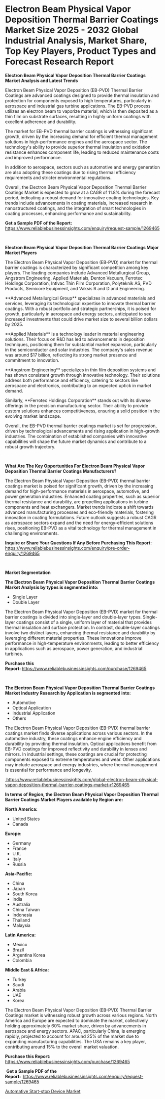 <p><h1>Electron Beam Physical Vapor Deposition Thermal Barrier Coatings Market Size 2025 - 2032 Global Industrial Analysis, Market Share, Top Key Players, Product Types and Forecast Research Report</h1></p><p><strong>Electron Beam Physical Vapor Deposition Thermal Barrier Coatings Market Analysis and Latest Trends</strong></p>
<p><p>Electron Beam Physical Vapor Deposition (EB-PVD) Thermal Barrier Coatings are advanced coatings designed to provide thermal insulation and protection for components exposed to high temperatures, particularly in aerospace and industrial gas turbine applications. The EB-PVD process utilizes an electron beam to vaporize material, which is then deposited as a thin film on substrate surfaces, resulting in highly uniform coatings with excellent adherence and durability.</p><p>The market for EB-PVD thermal barrier coatings is witnessing significant growth, driven by the increasing demand for efficient thermal management solutions in high-performance engines and the aerospace sector. The technology's ability to provide superior thermal insulation and oxidation resistance enhances component life, leading to reduced maintenance costs and improved performance. </p><p>In addition to aerospace, sectors such as automotive and energy generation are also adopting these coatings due to rising thermal efficiency requirements and stricter environmental regulations. </p><p>Overall, the Electron Beam Physical Vapor Deposition Thermal Barrier Coatings Market is expected to grow at a CAGR of 11.8% during the forecast period, indicating a robust demand for innovative coating technologies. Key trends include advancements in coating materials, increased research in nanostructured coatings, and the integration of smart technologies in coating processes, enhancing performance and sustainability.</p></p>
<p><strong>Get a Sample PDF of the Report:&nbsp;</strong> <a href="https://www.reliablebusinessinsights.com/enquiry/request-sample/1269465?utm_campaign=2534&utm_medium=2&utm_source=Github&utm_content=ia&utm_term=24032025&utm_id=electron-beam-physical-vapor-deposition-thermal-barrier-coatings">https://www.reliablebusinessinsights.com/enquiry/request-sample/1269465</a></p>
<p>&nbsp;</p>
<p><strong>Electron Beam Physical Vapor Deposition Thermal Barrier Coatings Major Market Players</strong></p>
<p><p>The Electron Beam Physical Vapor Deposition (EB-PVD) market for thermal barrier coatings is characterized by significant competition among key players. The leading companies include Advanced Metallurgical Group, Angstrom Engineering, Applied Materials, Denton Vacuum, Ferrotec Holdings Corporation, Intlvac Thin Film Corporation, Polyteknik AS, PVD Products, Semicore Equipment, and Vaksis R and D and Engineering.</p><p>**Advanced Metallurgical Group** specializes in advanced materials and services, leveraging its technological expertise to innovate thermal barrier coatings. With a robust portfolio and strategic partnerships, it is poised for growth, particularly in aerospace and energy sectors, anticipated to see increased investments that could drive market size to several billion dollars by 2025.</p><p>**Applied Materials** is a technology leader in material engineering solutions. Their focus on R&D has led to advancements in deposition techniques, positioning them for substantial market expansion, particularly in the semiconductor and solar industries. The company's sales revenue was around $17 billion, reflecting its strong market presence and commitment to innovation.</p><p>**Angstrom Engineering** specializes in thin film deposition systems and has shown consistent growth through innovative technology. Their solutions address both performance and efficiency, catering to sectors like aerospace and electronics, contributing to an expected uptick in market demand.</p><p>Similarly, **Ferrotec Holdings Corporation** stands out with its diverse offerings in the precision manufacturing sector. Their ability to provide custom solutions enhances competitiveness, ensuring a solid position in the evolving market landscape.</p><p>Overall, the EB-PVD thermal barrier coatings market is set for progression, driven by technological advancements and rising application in high-growth industries. The combination of established companies with innovative capabilities will shape the future market dynamics and contribute to a robust growth trajectory.</p></p>
<p>&nbsp;</p>
<p><strong>What Are The Key Opportunities For Electron Beam Physical Vapor Deposition Thermal Barrier Coatings Manufacturers?</strong></p>
<p><p>The Electron Beam Physical Vapor Deposition (EB-PVD) thermal barrier coatings market is poised for significant growth, driven by the increasing demand for high-performance materials in aerospace, automotive, and power generation industries. Enhanced coating properties, such as superior thermal resistance and durability, are propelling applications in turbine components and heat exchangers. Market trends indicate a shift towards advanced manufacturing processes and eco-friendly materials, fostering innovation in coating formulations. Future outlook suggests a robust CAGR as aerospace sectors expand and the need for energy-efficient solutions rises, positioning EB-PVD as a vital technology for thermal management in challenging environments.</p></p>
<p><strong>Inquire or Share Your Questions If Any Before Purchasing This Report:</strong> <a href="https://www.reliablebusinessinsights.com/enquiry/pre-order-enquiry/1269465?utm_campaign=2534&utm_medium=2&utm_source=Github&utm_content=ia&utm_term=24032025&utm_id=electron-beam-physical-vapor-deposition-thermal-barrier-coatings">https://www.reliablebusinessinsights.com/enquiry/pre-order-enquiry/1269465</a></p>
<p>&nbsp;</p>
<p><strong>Market Segmentation</strong></p>
<p><strong>The Electron Beam Physical Vapor Deposition Thermal Barrier Coatings Market Analysis by types is segmented into:</strong></p>
<p><ul><li>Single Layer</li><li>Double Layer</li></ul></p>
<p><p>The Electron Beam Physical Vapor Deposition (EB-PVD) market for thermal barrier coatings is divided into single-layer and double-layer types. Single-layer coatings consist of a single, uniform layer of material that provides thermal insulation and surface protection. In contrast, double-layer coatings involve two distinct layers, enhancing thermal resistance and durability by leveraging different material properties. These innovations improve performance in high-temperature environments, leading to better efficiency in applications such as aerospace, power generation, and industrial turbines.</p></p>
<p><strong>Purchase this Report:&nbsp;</strong><a href="https://www.reliablebusinessinsights.com/purchase/1269465?utm_campaign=2534&utm_medium=2&utm_source=Github&utm_content=ia&utm_term=24032025&utm_id=electron-beam-physical-vapor-deposition-thermal-barrier-coatings">https://www.reliablebusinessinsights.com/purchase/1269465</a></p>
<p>&nbsp;</p>
<p><strong>The Electron Beam Physical Vapor Deposition Thermal Barrier Coatings Market Industry Research by Application is segmented into:</strong></p>
<p><ul><li>Automotive</li><li>Optical Application</li><li>Industrial Application</li><li>Others</li></ul></p>
<p><p>The Electron Beam Physical Vapor Deposition (EB-PVD) thermal barrier coatings market finds diverse applications across various sectors. In the automotive industry, these coatings enhance engine efficiency and durability by providing thermal insulation. Optical applications benefit from EB-PVD coatings for improved reflectivity and durability in lenses and mirrors. In industrial settings, these coatings are crucial for protecting components exposed to extreme temperatures and wear. Other applications may include aerospace and energy industries, where thermal management is essential for performance and longevity.</p></p>
<p><a href="https://www.reliablebusinessinsights.com/global-electron-beam-physical-vapor-deposition-thermal-barrier-coatings-market-r1269465?utm_campaign=2534&utm_medium=2&utm_source=Github&utm_content=ia&utm_term=24032025&utm_id=electron-beam-physical-vapor-deposition-thermal-barrier-coatings">&nbsp;https://www.reliablebusinessinsights.com/global-electron-beam-physical-vapor-deposition-thermal-barrier-coatings-market-r1269465</a></p>
<p><strong>In terms of Region, the Electron Beam Physical Vapor Deposition Thermal Barrier Coatings Market Players available by Region are:</strong></p>
<p>
    <p> <strong> North America: </strong>
        <ul>
            <li>United States</li>
            <li>Canada</li>
        </ul>
        </p> 
    <p> <strong> Europe: </strong>
        <ul>
            <li>Germany</li>
            <li>France</li>
            <li>U.K.</li>
            <li>Italy</li>
            <li>Russia</li>
        </ul>
        </p> 
    <p> <strong> Asia-Pacific: </strong>
        <ul>
            <li>China</li>
            <li>Japan</li>
            <li>South Korea</li>
            <li>India</li>
            <li>Australia</li>
            <li>China Taiwan</li>
            <li>Indonesia</li>
            <li>Thailand</li>
            <li>Malaysia</li>
        </ul>
        </p> 
    <p> <strong> Latin America: </strong>
        <ul>
            <li>Mexico</li>
            <li>Brazil</li>
            <li>Argentina Korea</li>
            <li>Colombia</li>
        </ul>
        </p> 
    <p> <strong> Middle East & Africa: </strong>
        <ul>
            <li>Turkey</li>
            <li>Saudi</li>
            <li>Arabia</li>
            <li>UAE</li>
            <li>Korea</li>
        </ul>
    </p>
    </p>
<p><p>The Electron Beam Physical Vapor Deposition (EB-PVD) Thermal Barrier Coatings market is witnessing robust growth across various regions. North America and Europe are expected to dominate the market, collectively holding approximately 60% market share, driven by advancements in aerospace and energy sectors. APAC, particularly China, is emerging rapidly, projected to account for around 25% of the market due to expanding manufacturing capabilities. The USA remains a key player, contributing around 15% to the overall market valuation.</p></p>
<p><strong>Purchase this Report: </strong><a href="https://www.reliablebusinessinsights.com/purchase/1269465?utm_campaign=2534&utm_medium=2&utm_source=Github&utm_content=ia&utm_term=24032025&utm_id=electron-beam-physical-vapor-deposition-thermal-barrier-coatings">https://www.reliablebusinessinsights.com/purchase/1269465</a></p>
<p>&nbsp;<strong>Get a Sample PDF of the Report:&nbsp;&nbsp;</strong><a href="https://www.reliablebusinessinsights.com/enquiry/request-sample/1269465?utm_campaign=2534&utm_medium=2&utm_source=Github&utm_content=ia&utm_term=24032025&utm_id=electron-beam-physical-vapor-deposition-thermal-barrier-coatings">https://www.reliablebusinessinsights.com/enquiry/request-sample/1269465</a></p>
<p><strong></strong></p>
<p><p><a href="https://github.com/bolalfredia7777/Market-Research-Report-List-1/blob/main/automative-start-stop-device-market.md?utm_campaign=2534&utm_medium=2&utm_source=Github&utm_content=ia&utm_term=24032025&utm_id=electron-beam-physical-vapor-deposition-thermal-barrier-coatings">Automative Start-stop Device Market</a></p></p>